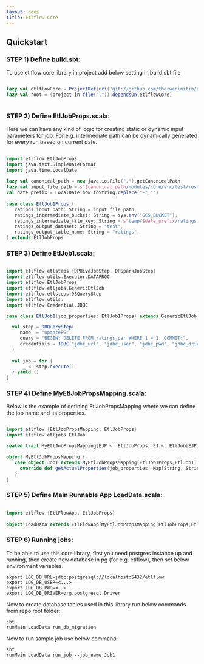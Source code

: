 ```yaml
---
layout: docs
title: Etlflow Core
---
```


## Quickstart

### STEP 1) Define build.sbt: 
To use etlflow core library in project add below setting in build.sbt file

```scala

lazy val etlflowCore = ProjectRef(uri("git://github.com/tharwaninitin/etlflow.git#minimal"), "core")
lazy val root = (project in file(".")).dependsOn(etlflowCore)
         
```

### STEP 2) Define EtlJobProps.scala:
Here we can have any kind of logic for creating static or dynamic input parameters for job.
For e.g. intermediate path can be dynamically generated for every run based on current date.

```scala mdoc      
      
import etlflow.EtlJobProps
import java.text.SimpleDateFormat
import java.time.LocalDate
      
lazy val canonical_path = new java.io.File(".").getCanonicalPath
lazy val input_file_path = s"$canonical_path/modules/core/src/test/resources/input/movies/ratings_parquet/ratings.parquet"
val date_prefix = LocalDate.now.toString.replace("-","")
      
case class EtlJob1Props (
   ratings_input_path: String = input_file_path,
   ratings_intermediate_bucket: String = sys.env("GCS_BUCKET"),
   ratings_intermediate_file_key: String = s"temp/$date_prefix/ratings.parquet",
   ratings_output_dataset: String = "test",
   ratings_output_table_name: String = "ratings",
) extends EtlJobProps
```

### STEP 3) Define EtlJob1.scala: 

```scala mdoc

import etlflow.etlsteps.{DPHiveJobStep, DPSparkJobStep}
import etlflow.utils.Executor.DATAPROC
import etlflow.EtlJobProps
import etlflow.etljobs.GenericEtlJob
import etlflow.etlsteps.DBQueryStep
import etlflow.utils._
import etlflow.Credential.JDBC

case class EtlJob1(job_properties: EtlJob1Props) extends GenericEtlJob[EtlJob1Props] {

  val step = DBQueryStep(
     name  = "UpdatePG",
     query = "BEGIN; DELETE FROM ratings_par WHERE 1 = 1; COMMIT;",
     credentials = JDBC("jdbc_url", "jdbc_user", "jdbc_pwd", "jdbc_driver")
  )
   
  val job = for {
      _ <- step.execute()
  } yield ()
}
```

### STEP 4) Define MyEtlJobPropsMapping.scala: 

Below is the example of defining EtlJobPropsMapping where we can define the job name and its properties.

```scala mdoc

import etlflow.{EtlJobPropsMapping, EtlJobProps}
import etlflow.etljobs.EtlJob

sealed trait MyEtlJobPropsMapping[EJP <: EtlJobProps, EJ <: EtlJob[EJP]] extends EtlJobPropsMapping[EJP,EJ]

object MyEtlJobPropsMapping {
   case object Job1 extends MyEtlJobPropsMapping[EtlJob1Props,EtlJob1] {
     override def getActualProperties(job_properties: Map[String, String]): EtlJob1Props = EtlJob1Props()
   }
}

```

### STEP 5) Define Main Runnable App LoadData.scala: 

```scala mdoc

import etlflow.{EtlFlowApp, EtlJobProps}
   
object LoadData extends EtlFlowApp[MyEtlJobPropsMapping[EtlJobProps,EtlJob[EtlJobProps]]]
```

### STEP 6) Running jobs: 
To be able to use this core library, first you need postgres instance up and running, then create new database in pg (for e.g. etlflow), then set below environment variables.

```
export LOG_DB_URL=jdbc:postgresql://localhost:5432/etlflow
export LOG_DB_USER=<...>
export LOG_DB_PWD=<..>
export LOG_DB_DRIVER=org.postgresql.Driver

``` 

Now to create database tables used in this library run below commands from repo root folder:

```
sbt
runMain LoadData run_db_migration

```

Now to run sample job use below command:

```
sbt
runMain LoadData run_job --job_name Job1

```